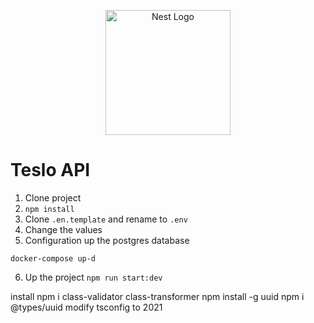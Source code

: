 <p align="center">
  <a href="http://nestjs.com/" target="blank"><img src="https://nestjs.com/img/logo-small.svg" width="200" alt="Nest Logo" /></a>
</p>


# Teslo API

1. Clone project
2. ```npm install```
3. Clone ```.en.template``` and rename to ```.env```
4. Change the values
5. Configuration up the postgres database
```
docker-compose up-d
```
6. Up the project ```npm run start:dev```



install
npm i class-validator class-transformer
npm install -g uuid
npm i @types/uuid
modify tsconfig to 2021
